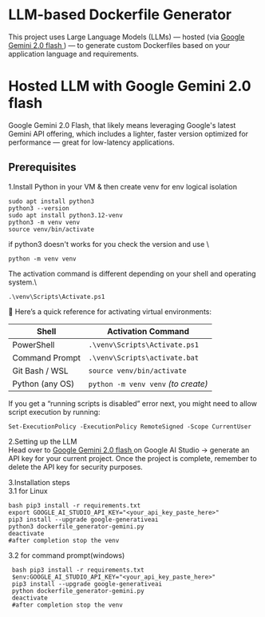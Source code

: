 # LLM-based Dockerfile Generator
This project uses Large Language Models (LLMs) — hosted (via [Google Gemini 2.0 flash ](https://aistudio.google.com/prompts/new_chat)) — to generate custom Dockerfiles based on your application language and requirements.

# Hosted LLM with Google Gemini 2.0 flash
Google Gemini 2.0 Flash, that likely means  leveraging Google's latest Gemini API offering, which includes a lighter, faster version optimized for performance — great for low-latency applications.

## Prerequisites
 1.Install Python in your VM & then create venv for env logical isolation
  ```sudo apt update
sudo apt install python3
python3 --version
sudo apt install python3.12-venv
python3 -m venv venv
source venv/bin/activate
```
if python3 doesn't works for you check the version and use \
```
python -m venv venv
```
The activation command is different depending on your shell and operating system.\
```
.\venv\Scripts\Activate.ps1
```
🧠 Here’s a quick reference for activating virtual environments:

| Shell            | Activation Command                     |
|------------------|----------------------------------------|
| PowerShell       | `.\venv\Scripts\Activate.ps1`          |
| Command Prompt  | `.\venv\Scripts\activate.bat`         |
| Git Bash / WSL  | `source venv/bin/activate`            |
| Python (any OS) | `python -m venv venv` *(to create)*   |

If you get a “running scripts is disabled” error next, you might need to allow script execution by running:
```
Set-ExecutionPolicy -ExecutionPolicy RemoteSigned -Scope CurrentUser
```
2.Setting up the LLM\
      Head over to  [Google Gemini 2.0 flash ](https://aistudio.google.com/prompts/new_chat) on Google AI Studio → generate an API key for your current project. Once the project is complete, remember to delete the API key for security purposes.

3.Installation steps\
   3.1 for Linux
   ```
   bash pip3 install -r requirements.txt
   export GOOGLE_AI_STUDIO_API_KEY="<your_api_key_paste_here>"
   pip3 install --upgrade google-generativeai
   python3 dockerfile_generator-gemini.py
   deactivate
   #after completion stop the venv
   ```
3.2 for command prompt(windows)
  ```
   bash pip3 install -r requirements.txt
   $env:GOOGLE_AI_STUDIO_API_KEY="<your_api_key_paste_here>"
   pip3 install --upgrade google-generativeai
   python dockerfile_generator-gemini.py
   deactivate
   #after completion stop the venv
   ```

    


